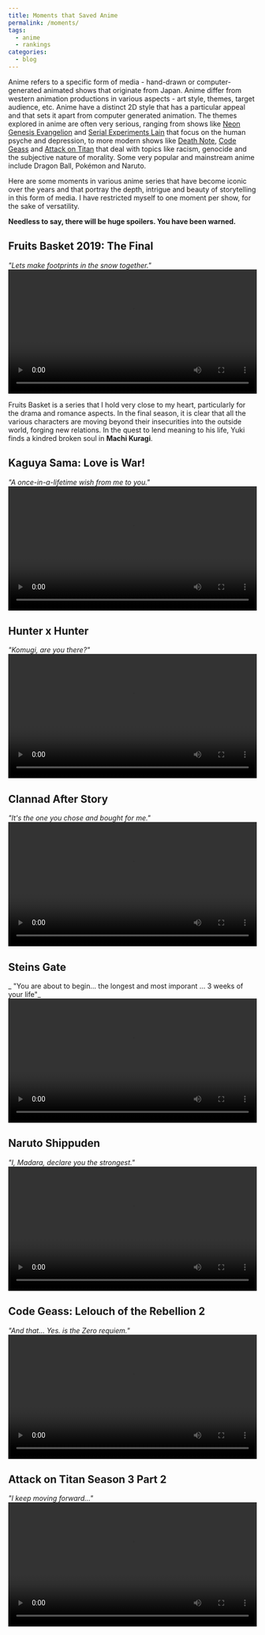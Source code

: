 ```yaml
---
title: Moments that Saved Anime
permalink: /moments/
tags:
  - anime
  - rankings
categories:
  - blog
---
```


Anime refers to a specific form of media - hand-drawn or computer-generated animated shows that originate from Japan. Anime differ from western animation productions in various aspects - art style, themes, target audience, etc. Anime have a distinct 2D style that has a particular appeal and that sets it apart from computer generated animation. The themes explored in anime are often very serious, ranging from shows like [Neon Genesis Evangelion](https://myanimelist.net/anime/30/Neon_Genesis_Evangelion) and [Serial Experiments Lain](https://myanimelist.net/anime/339/Serial_Experiments_Lain) that focus on the human psyche and depression, to more modern shows like [Death Note](https://myanimelist.net/anime/1535/Death_Note), [Code Geass](https://myanimelist.net/anime/1575/Code_Geass__Hangyaku_no_Lelouch) and [Attack on Titan](https://myanimelist.net/anime/16498/Shingeki_no_Kyojin) that deal with topics like racism, genocide and the subjective nature of morality. Some very popular and mainstream anime include Dragon Ball, Pokémon and Naruto. 

Here are some moments in various anime series that have become iconic over the years and that portray the depth, intrigue and beauty of storytelling in this form of media. I have restricted myself to one moment per show, for the sake of versatility. 

**Needless to say, there will be huge spoilers. You have been warned.**

## Fruits Basket 2019: The Final
_"Lets make footprints in the snow together."_
<video style="width:100%;" controls>
  <source src="/assets/videos/machi.mp4" type="video/mp4">
</video>

Fruits Basket is a series that I hold very close to my heart, particularly for the drama and romance aspects. In the final season, it is clear that all the various characters are moving beyond their insecurities into the outside world, forging new relations. In the quest to lend meaning to his life, Yuki finds a kindred broken soul in **Machi Kuragi**. 

## Kaguya Sama: Love is War!
_"A once-in-a-lifetime wish from me to you."_
<video style="width:100%;" controls>
  <source src="/assets/videos/stanford.mp4" type="video/mp4">
</video>

## Hunter x Hunter
_"Komugi, are you there?"_
<video style="width:100%;" controls>
  <source src="/assets/videos/name.mp4" type="video/mp4">
</video>

## Clannad After Story
_"It's the one you chose and bought for me."_
<video style="width:100%;" controls>
  <source src="/assets/videos/ushio-father.mp4" type="video/mp4">
</video>

## Steins Gate
_ "You are about to begin... the longest and most imporant ... 3 weeks of your life"_
<video style="width:100%;" controls>
  <source src="/assets/videos/weeks.mp4" type="video/mp4">
</video>

## Naruto Shippuden
_"I, Madara, declare you the strongest."_
<video style="width:100%;" controls>
  <source src="/assets/videos/predicted.mp4" type="video/mp4">
</video>

## Code Geass: Lelouch of the Rebellion 2
_"And that... Yes. is the Zero requiem."_
<video style="width:100%;" controls>
  <source src="/assets/videos/requiem.mp4" type="video/mp4">
</video>


## Attack on Titan Season 3 Part 2
_"I keep moving forward..."_
<video style="width:100%;" controls>
  <source src="/assets/videos/kruger.mp4" type="video/mp4">
</video>

